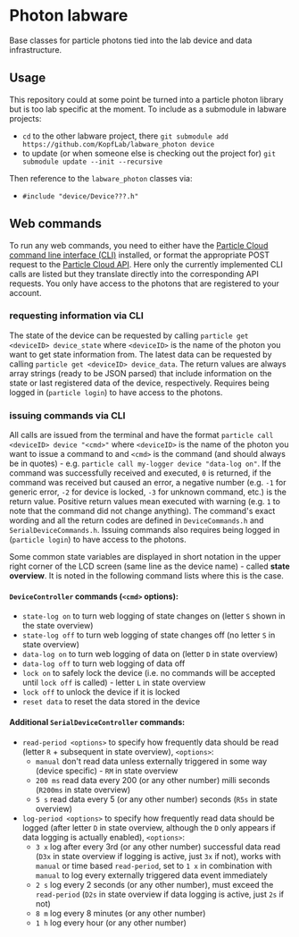 # Photon labware

Base classes for particle photons tied into the lab device and data infrastructure.

## Usage

This repository could at some point be turned into a particle photon library but is too lab specific at the moment.
To include as a submodule in labware projects:

- `cd` to the other labware project, there `git submodule add https://github.com/KopfLab/labware_photon device`
- to update (or when someone else is checking out the project for) `git submodule update --init --recursive`

Then reference to the `labware_photon` classes via:

- `#include "device/Device???.h"`

## Web commands

To run any web commands, you need to either have the [Particle Cloud command line interface (CLI)](https://github.com/spark/particle-cli) installed, or format the appropriate POST request to the [Particle Cloud API](https://docs.particle.io/reference/api/). Here only the currently implemented CLI calls are listed but they translate directly into the corresponding API requests. You only have access to the photons that are registered to your account.

### requesting information via CLI

The state of the device can be requested by calling `particle get <deviceID> device_state` where `<deviceID>` is the name of the photon you want to get state information from. The latest data can be requested by calling `particle get <deviceID> device_data`. The return values are always array strings (ready to be JSON parsed) that include information on the state or last registered data of the device, respectively. Requires being logged in (`particle login`) to have access to the photons.

### issuing commands via CLI

All calls are issued from the terminal and have the format `particle call <deviceID> device "<cmd>"` where `<deviceID>` is the name of the photon you want to issue a command to and `<cmd>` is the command (and should always be in quotes) - e.g. `particle call my-logger device "data-log on"`. If the command was successfully received and executed, `0` is returned, if the command was received but caused an error, a negative number (e.g. `-1` for generic error, `-2` for device is locked, `-3` for unknown command, etc.) is the return value. Positive return values mean executed with warning (e.g. `1` to note that the command did not change anything). The command's exact wording and all the return codes are defined in `DeviceCommands.h` and `SerialDeviceCommands.h`. Issuing commands also requires being logged in (`particle login`) to have access to the photons.

Some common state variables are displayed in short notation in the upper right corner of the LCD screen (same line as the device name) - called **state overview**. It is noted in the following command lists where this is the case.

#### `DeviceController` commands (`<cmd>` options):

  - `state-log on` to turn web logging of state changes on (letter `S` shown in the state overview)
  - `state-log off` to turn web logging of state changes off (no letter `S` in state overview)
  - `data-log on` to turn web logging of data on (letter `D` in state overview)
  - `data-log off` to turn web logging of data off
  - `lock on` to safely lock the device (i.e. no commands will be accepted until `lock off` is called) - letter `L` in state overview
  - `lock off` to unlock the device if it is locked
  - `reset data` to reset the data stored in the device

#### Additional `SerialDeviceController` commands:

  - `read-period <options>` to specify how frequently data should be read (letter `R` + subsequent in state overview), `<options>`:
    - `manual` don't read data unless externally triggered in some way (device specific) - `RM` in state overview
    - `200 ms` read data every 200 (or any other number) milli seconds (`R200ms` in state overview)
    - `5 s` read data every 5 (or any other number) seconds (`R5s` in state overview)
  - `log-period <options>` to specify how frequently read data should be logged (after letter `D` in state overview, although the `D` only appears if data logging is actually enabled), `<options>`:
    - `3 x` log after every 3rd (or any other number) successful data read (`D3x` in state overview if logging is active, just `3x` if not), works with `manual` or time based `read-period`, set to `1 x` in combination with `manual` to log every externally triggered data event immediately
    - `2 s` log every 2 seconds (or any other number), must exceed the `read-period` (`D2s` in state overview if data logging is active, just `2s` if not)
    - `8 m` log every 8 minutes (or any other number)
    - `1 h` log every hour (or any other number)
